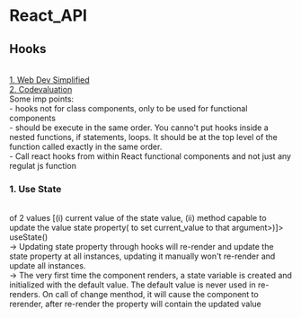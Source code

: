 # React_API

<h2>Hooks</h2> <br/>
<a href="https://www.youtube.com/watch?v=O6P86uwfdR0&list=PLZlA0Gpn_vH8EtggFGERCwMY5u5hOjf-h"> 1. Web Dev Simplified </a> <br/>
<a href="https://www.youtube.com/watch?v=cF2lQ_gZeA8&list=PLC3y8-rFHvwisvxhZ135pogtX7_Oe3Q3A"> 2. Codevaluation </a>


<br/>
Some imp points: <br/>
- hooks not for class components, only to be used for functional components <br/>
- should be execute in the same order. You canno't put hooks inside a nested functions, if statements, loops. It should be at the top level of the function called exactly in the same order. <br/>
- Call react hooks from within React functional components and not just any regulat js function<br/>

<h3>1. Use State</h3> <br/>
<array<> of 2 values [(i) current value of the state value, (ii)  method capable to update the value state property(<argument<> to set current_value to that argument>)]> useState(<initial/default value of the state property>) <br/>
-> Updating state property through hooks will re-render and update the state property at all instances, updating it manually won't re-render and update all instances.  <br/>
-> The very first time  the component renders, a state variable is created and initialized with the default value. The default value is never used in re-renders. On call of change menthod, it will cause the component to rerender, after re-render the property will contain the updated value




